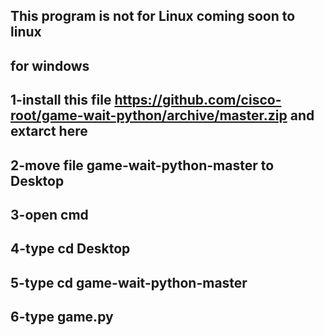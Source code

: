 
This program is not for Linux
coming soon to linux
--------------------------
for windows
------------
1-install this file https://github.com/cisco-root/game-wait-python/archive/master.zip and extarct here
----------------------------------------------
2-move file game-wait-python-master to Desktop
--------------------------
3-open cmd 
-------------------
4-type cd Desktop
-----------------------
5-type cd game-wait-python-master
--------------------
6-type game.py
-----------------------
